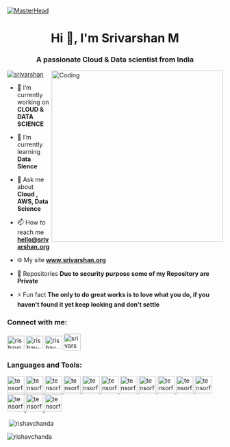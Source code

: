 [![MasterHead](https://cdn-images-1.medium.com/fit/t/1600/480/1*RSTMJ8cS8XYU-d2yJkm2Jg.gif)](https://srivarshan.org)
<h1 align="center">Hi 👋, I'm Srivarshan M</h1>
<h3 align="center">A passionate Cloud &  Data scientist from India</h3>
<img align="right" alt="Coding" width="400" src="https://cdn.dribbble.com/users/1201592/screenshots/9078494/developer.gif">


<p align="left"> <a href="https://twitter.com/Srivarshan0704" target="blank"><img src="https://portapi.pages.dev/images/srivarshan.svg" alt="srivarshan" /></a> </p>

- 🔭 I’m currently working on **CLOUD & DATA SCIENCE**

- 🌱 I’m currently learning **Data Sience**

- 💬 Ask me about **Cloud , AWS, Data Science**

- 📫 How to reach me **hello@srivarshan.org**

- 🌐 My site **www.srivarshan.org**

- 📑 Repositories **Due to security purpose some of my Repository are Private**

- ⚡ Fun fact **The only to do great works is to love what you do, if you haven't found it yet keep looking and don't settle**

<h3 align="left">Connect with me:</h3>
<p align="left">
<a href="https://twitter.com/Srivarshan0704" target="blank"><img align="center" src="https://raw.githubusercontent.com/rahuldkjain/github-profile-readme-generator/master/src/images/icons/Social/twitter.svg" alt="rishavchanda" height="30" width="40" /></a>
<a href="https://www.linkedin.com/in/srivarshan-m-82a935245/" target="blank"><img align="center" src="https://raw.githubusercontent.com/rahuldkjain/github-profile-readme-generator/master/src/images/icons/Social/linked-in-alt.svg" alt="rishav-chanda-b89a791b3" height="30" width="40" /></a>
<a href="https://instagram.com/srivarshan.m7" target="blank"><img align="center" src="https://raw.githubusercontent.com/rahuldkjain/github-profile-readme-generator/master/src/images/icons/Social/instagram.svg" alt="rishav_chanda" height="30" width="40" /></a>
<a href="https://srivarshan.org/" target="blank"><img align="center" src="https://portapi.pages.dev/images/www.gif" alt="srivarshan" height="40" width="40" /></a>
</p>

<h3 align="left">Languages and Tools:</h3>
<p align="left"> <a href="https://www.tensorflow.org" target="_blank" rel="noreferrer"> <img src="https://www.vectorlogo.zone/logos/tensorflow/tensorflow-icon.svg" alt="tensorflow" width="40" height="40"/> </a>
<a href="https://www.tensorflow.org" target="_blank" rel="noreferrer"> <img src="https://www.svgrepo.com/show/22029/amazon.svg" alt="tensorflow" width="40" height="40"/> </a>
<a href="https://www.tensorflow.org" target="_blank" rel="noreferrer"> <img src="https://www.svgrepo.com/show/452091/python.svg" alt="tensorflow" width="40" height="40"/> </a> 
<a href="https://www.tensorflow.org" target="_blank" rel="noreferrer"> <img src="https://www.svgrepo.com/show/452054/linux.svg" alt="tensorflow" width="40" height="40"/> </a> 
<a href="https://www.tensorflow.org" target="_blank" rel="noreferrer"> <img src="https://www.svgrepo.com/show/392357/extension-file-format-json-document-file-format.svg" alt="tensorflow" width="40" height="40"/> </a> 
<a href="https://www.tensorflow.org" target="_blank" rel="noreferrer"> <img src="https://www.svgrepo.com/show/303251/mysql-logo.svg" alt="tensorflow" width="40" height="40"/> </a> 
<a href="https://www.tensorflow.org" target="_blank" rel="noreferrer"> <img src="https://www.vectorlogo.zone/logos/google_cloud/google_cloud-icon.svg" alt="tensorflow" width="40" height="40"/> </a> 
<a href="https://www.tensorflow.org" target="_blank" rel="noreferrer"> <img src="https://www.svgrepo.com/show/452045/js.svg" alt="tensorflow" width="40" height="40"/> </a>  
<a href="https://www.tensorflow.org" target="_blank" rel="noreferrer"> <img src="https://www.vectorlogo.zone/logos/r-project/r-project-official.svg" alt="tensorflow" width="40" height="40"/> </a>
<a href="https://www.tensorflow.org" target="_blank" rel="noreferrer"> <img src="https://www.vectorlogo.zone/logos/cloudflare/cloudflare-icon.svg" alt="tensorflow" width="40" height="40"/> </a>
<a href="https://www.tensorflow.org" target="_blank" rel="noreferrer"> <img src="https://www.vectorlogo.zone/logos/git-scm/git-scm-icon.svg" alt="tensorflow" width="40" height="40"/> </a>
<a href="https://www.tensorflow.org" target="_blank" rel="noreferrer"> <img src="https://www.vectorlogo.zone/logos/gitlab/gitlab-icon.svg" alt="tensorflow" width="40" height="40"/> </a>
<a href="https://www.tensorflow.org" target="_blank" rel="noreferrer"> <img src="https://www.vectorlogo.zone/logos/apache_spark/apache_spark-icon.svg" alt="tensorflow" width="40" height="40"/> </a> 
<a href="https://www.tensorflow.org" target="_blank" rel="noreferrer"> <img src="https://upload.wikimedia.org/wikipedia/commons/thumb/3/38/Jupyter_logo.svg/1200px-Jupyter_logo.svg.png" alt="tensorflow" width="40" height="40"/> </a></p>

<p>&nbsp;<img align="center" src="https://github-readme-stats.vercel.app/api?username=rishavchanda&show_icons=true&locale=en&theme=tokyonight" alt="rishavchanda" /></p>

<p><img align="center" src="https://github-readme-streak-stats.herokuapp.com/?user=rishavchanda&&theme=tokyonight" alt="rishavchanda" /></p>

